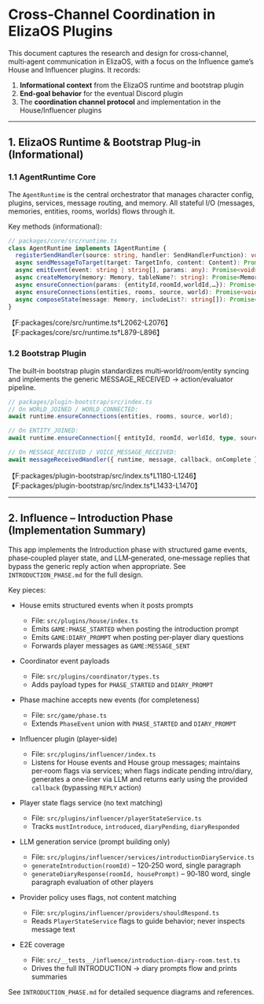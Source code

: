 # Cross‑Channel Coordination in ElizaOS Plugins

This document captures the research and design for cross‑channel, multi‑agent communication in ElizaOS, with a focus on the Influence game’s House and Influencer plugins. It records:

1.  **Informational context** from the ElizaOS runtime and bootstrap plugin
2.  **End‑goal behavior** for the eventual Discord plugin
3.  The **coordination channel protocol** and implementation in the House/Influencer plugins

---

## 1. ElizaOS Runtime & Bootstrap Plug‑in (Informational)

### 1.1 AgentRuntime Core

The `AgentRuntime` is the central orchestrator that manages character config, plugins, services, message routing, and memory. All stateful I/O (messages, memories, entities, rooms, worlds) flows through it.

Key methods (informational):

```typescript
// packages/core/src/runtime.ts
class AgentRuntime implements IAgentRuntime {
  registerSendHandler(source: string, handler: SendHandlerFunction): void { … }
  async sendMessageToTarget(target: TargetInfo, content: Content): Promise<void> { … }
  async emitEvent(event: string | string[], params: any): Promise<void> { … }
  async createMemory(memory: Memory, tableName?: string): Promise<Memory> { … }
  async ensureConnection(params: {entityId,roomId,worldId,…}): Promise<void> { … }
  async ensureConnections(entities, rooms, source, world): Promise<void> { … }
  async composeState(message: Memory, includeList?: string[]): Promise<State> { … }
}
```

【F:packages/core/src/runtime.ts†L2062-L2076】【F:packages/core/src/runtime.ts†L879-L896】

### 1.2 Bootstrap Plugin

The built‑in bootstrap plugin standardizes multi‑world/room/entity syncing and implements the generic MESSAGE_RECEIVED → action/evaluator pipeline.

```typescript
// packages/plugin-bootstrap/src/index.ts
// On WORLD_JOINED / WORLD_CONNECTED:
await runtime.ensureConnections(entities, rooms, source, world);

// On ENTITY_JOINED:
await runtime.ensureConnection({ entityId, roomId, worldId, type, source, … });

// On MESSAGE_RECEIVED / VOICE_MESSAGE_RECEIVED:
await messageReceivedHandler({ runtime, message, callback, onComplete });
```

【F:packages/plugin-bootstrap/src/index.ts†L1180-L1246】【F:packages/plugin-bootstrap/src/index.ts†L1433-L1470】

---

## 2. Influence – Introduction Phase (Implementation Summary)

This app implements the Introduction phase with structured game events, phase‑coupled player state, and LLM‑generated, one‑message replies that bypass the generic reply action when appropriate. See `INTRODUCTION_PHASE.md` for the full design.

Key pieces:

- House emits structured events when it posts prompts

  - File: `src/plugins/house/index.ts`
  - Emits `GAME:PHASE_STARTED` when posting the introduction prompt
  - Emits `GAME:DIARY_PROMPT` when posting per‑player diary questions
  - Forwards player messages as `GAME:MESSAGE_SENT`

- Coordinator event payloads

  - File: `src/plugins/coordinator/types.ts`
  - Adds payload types for `PHASE_STARTED` and `DIARY_PROMPT`

- Phase machine accepts new events (for completeness)

  - File: `src/game/phase.ts`
  - Extends `PhaseEvent` union with `PHASE_STARTED` and `DIARY_PROMPT`

- Influencer plugin (player‑side)

  - File: `src/plugins/influencer/index.ts`
  - Listens for House events and House group messages; maintains per‑room flags via services; when flags indicate pending intro/diary, generates a one‑liner via LLM and returns early using the provided `callback` (bypassing `REPLY` action)

- Player state flags service (no text matching)

  - File: `src/plugins/influencer/playerStateService.ts`
  - Tracks `mustIntroduce`, `introduced`, `diaryPending`, `diaryResponded`

- LLM generation service (prompt building only)

  - File: `src/plugins/influencer/services/introductionDiaryService.ts`
  - `generateIntroduction(roomId)` – 120‑250 word, single paragraph
  - `generateDiaryResponse(roomId, housePrompt)` – 90‑180 word, single paragraph evaluation of other players

- Provider policy uses flags, not content matching

  - File: `src/plugins/influencer/providers/shouldRespond.ts`
  - Reads `PlayerStateService` flags to guide behavior; never inspects message text

- E2E coverage
  - File: `src/__tests__/influence/introduction-diary-room.test.ts`
  - Drives the full INTRODUCTION → diary prompts flow and prints summaries

See `INTRODUCTION_PHASE.md` for detailed sequence diagrams and references.
